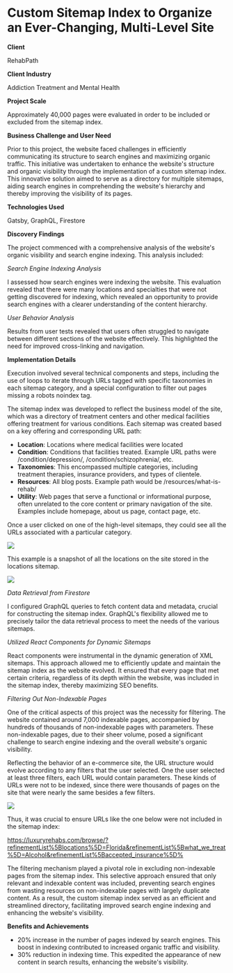 # Custom Sitemap Index to Organize an Ever-Changing, Multi-Level Site

<b>Client</b>

RehabPath

<b>Client Industry</b>

Addiction Treatment and Mental Health

<b>Project Scale</b>

Approximately 40,000 pages were evaluated in order to be included or excluded from the sitemap index.

<b>Business Challenge and User Need</b>

Prior to this project, the website faced challenges in efficiently communicating its structure to search engines and maximizing organic traffic. This initiative was undertaken to enhance the website's structure and organic visibility through the implementation of a custom sitemap index. This innovative solution aimed to serve as a directory for multiple sitemaps, aiding search engines in comprehending the website's hierarchy and thereby improving the visibility of its pages. 

<b>Technologies Used</b>

Gatsby, GraphQL, Firestore

<b>Discovery Findings</b>

The project commenced with a comprehensive analysis of the website's organic visibility and search engine indexing. This analysis included:

*Search Engine Indexing Analysis*

I assessed how search engines were indexing the website. This evaluation revealed that there were many locations and specialties that were not getting discovered for indexing, which revealed an opportunity to provide search engines with a clearer understanding of the content hierarchy.

*User Behavior Analysis*

Results from user tests revealed that users often struggled to navigate between different sections of the website effectively. This highlighted the need for improved cross-linking and navigation.

<b>Implementation Details</b>

Execution involved several technical components and steps, including the use of loops to iterate through URLs tagged with specific taxonomies in each sitemap category, and a special configuration to filter out pages missing a robots noindex tag.

The sitemap index was developed to reflect the business model of the site, which was a directory of treatment centers and other medical facilities offering treatment for various conditions. Each sitemap was created based on a key offering and corresponding URL path:
- <b>Location</b>: Locations where medical facilities were located
- <b>Condition</b>: Conditions that facilities treated. Example URL paths were /condition/depression/, /condition/schizophrenia/, etc.
- <b>Taxonomies</b>: This encompassed multiple categories, including treatment therapies, insurance providers, and types of clientele.
- <b>Resources</b>: All blog posts. Example path would be /resources/what-is-rehab/
- <b>Utility</b>: Web pages that serve a functional or informational purpose, often unrelated to the core content or primary navigation of the site. Examples include homepage, about us page, contact page, etc.

Once a user clicked on one of the high-level sitemaps, they could see all the URLs associated with a particular category. 

<img src="https://i.imgur.com/cBQFUqp.png">

This example is a snapshot of all the locations on the site stored in the locations sitemap.

<img src="https://i.imgur.com/6630vKV.png">

*Data Retrieval from Firestore*

I configured GraphQL queries to fetch content data and metadata, crucial for constructing the sitemap index. GraphQL's flexibility allowed me to precisely tailor the data retrieval process to meet the needs of the various sitemaps.

*Utilized React Components for Dynamic Sitemaps*

React components were instrumental in the dynamic generation of XML sitemaps. This approach allowed me to efficiently update and maintain the sitemap index as the website evolved. It ensured that every page that met certain criteria, regardless of its depth within the website, was included in the sitemap index, thereby maximizing SEO benefits.

*Filtering Out Non-Indexable Pages*

One of the critical aspects of this project was the necessity for filtering. The website contained around 7,000 indexable pages, accompanied by hundreds of thousands of non-indexable pages with parameters. These non-indexable pages, due to their sheer volume, posed a significant challenge to search engine indexing and the overall website's organic visibility.

Reflecting the behavior of an e-commerce site, the URL structure would evolve according to any filters that the user selected. One the user selected at least three filters, each URL would contain parameters. These kinds of URLs were not to be indexed, since there were thousands of pages on the site that were nearly the same besides a few filters.

<img src="https://i.imgur.com/lhPhw9X.png">

Thus, it was crucial to ensure URLs like the one below were not included in the sitemap index:

https://luxuryrehabs.com/browse/?refinementList%5Blocations%5D=Florida&refinementList%5Bwhat_we_treat%5D=Alcohol&refinementList%5Baccepted_insurance%5D%

The filtering mechanism played a pivotal role in excluding non-indexable pages from the sitemap index. This selective approach ensured that only relevant and indexable content was included, preventing search engines from wasting resources on non-indexable pages with largely duplicate content. As a result, the custom sitemap index served as an efficient and streamlined directory, facilitating improved search engine indexing and enhancing the website's visibility.

<b>Benefits and Achievements</b>

- 20% increase in the number of pages indexed by search engines. This boost in indexing contributed to increased organic traffic and visibility.
- 30% reduction in indexing time. This expedited the appearance of new content in search results, enhancing the website's visibility.
